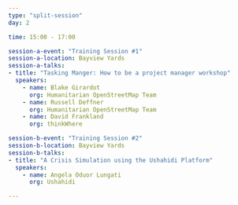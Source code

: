 ```yaml
---
type: "split-session"
day: 2

time: 15:00 - 17:00

session-a-event: "Training Session #1"
session-a-location: Bayview Yards
session-a-talks:
- title: "Tasking Manger: How to be a project manager workshop"
  speakers:
    - name: Blake Girardot
      org: Humanitarian OpenStreetMap Team
    - name: Russell Deffner
      org: Humanitarian OpenStreetMap Team
    - name: David Frankland
      org: thinkWhere

session-b-event: "Training Session #2"
session-b-location: Bayview Yards
session-b-talks:
- title: "A Crisis Simulation using the Ushahidi Platform"
  speakers:
    - name: Angela Oduor Lungati
      org: Ushahidi

---
```


